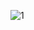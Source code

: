 ![1](https://github.com/zargham746/AMS-FLUTTER/assets/121686435/771a907f-8cd0-4cf1-848f-7bce6b94c83d)

